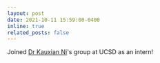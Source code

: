 ```yaml
---
layout: post
date: 2021-10-11 15:59:00-0400
inline: true
related_posts: false
---
```


Joined [Dr Kauxian Ni](https://scholar.google.com/citations?user=jyw99D8AAAAJ&hl=en)'s group at UCSD as an intern!